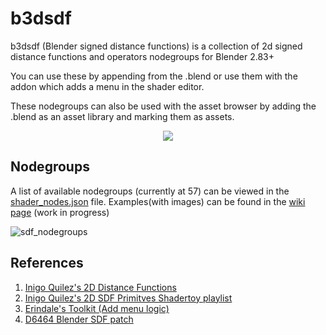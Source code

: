 # b3dsdf

b3dsdf (Blender signed distance functions) is a collection of 2d signed distance functions and operators nodegroups for Blender 2.83+

You can use these by appending from the .blend or use them with the addon which adds a menu in the shader editor.

These nodegroups can also be used with the asset browser by adding the .blend as an asset library and marking them as assets.

<p align="center">
  <img src="https://user-images.githubusercontent.com/830253/163708008-8ea814c3-f86f-48c8-835a-322e46d2b1e3.gif">
</p>

## Nodegroups

A list of available nodegroups (currently at 57) can be viewed in the [shader_nodes.json](https://github.com/williamchange/b3dsdf/blob/master/shader_nodes.json) file. Examples(with images) can be found in the [wiki page](https://github.com/williamchange/b3dsdf/wiki/Examples) (work in progress)

![sdf_nodegroups](https://user-images.githubusercontent.com/830253/163738960-aa0e8615-6f7d-4623-937f-34c1d5a26a00.png)

## References

1. [Inigo Quilez's 2D Distance Functions](https://www.iquilezles.org/www/articles/distfunctions2d/distfunctions2d.htm)
2. [Inigo Quilez's 2D SDF Primitves Shadertoy playlist](https://www.shadertoy.com/playlist/MXdSRf)
3. [Erindale's Toolkit (Add menu logic)](https://erindale.gumroad.com/l/erintools)
4. [D6464 Blender SDF patch](https://developer.blender.org/D6464)
